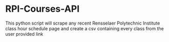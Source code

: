 # RPI-Courses-API
This python script will scrape any recent Rensselaer Polytechnic Institute class hour schedule page and create a csv containing every class from the user provided link
